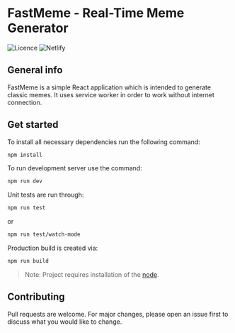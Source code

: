 # FastMeme - Real-Time Meme Generator
![Licence](https://img.shields.io/github/license/ShatterPlayer/FastMeme?style=plastic)
![Netlify](https://img.shields.io/netlify/b4d2174e-d444-4758-a6c8-c038d4ca154a)
## General info
FastMeme is a simple React application which is intended to generate classic memes. It uses service worker in order to work without internet connection.
## Get started
To install all necessary dependencies run the following command:
```bash
npm install
```
To run development server use the command:
```bash
npm run dev
```
Unit tests are run through:
```bash
npm run test
```
or
```bash
npm run test/watch-mode
```
Production build is created via:
```bash
npm run build
```

> Note: Project requires installation of the [node](https://nodejs.org/en/).
## Contributing
Pull requests are welcome. For major changes, please open an issue first to discuss what you would like to change.
